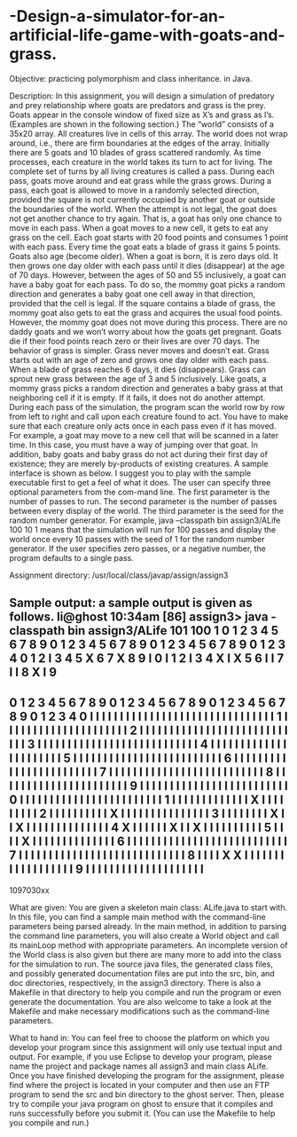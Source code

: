 # -Design-a-simulator-for-an-artificial-life-game-with-goats-and-grass.
Objective: practicing polymorphism and class inheritance. in Java.
 
Description:
In this assignment, you will design a simulation of predatory and prey relationship where goats are predators and grass is the prey. Goats appear in the console window of fixed size as X’s and grass as I’s. (Examples are shown in the following section.) The “world” consists of a 35x20 array. All creatures live in cells of this array. The world does not wrap around, i.e., there are firm boundaries at the edges of the array. Initially there are 5 goats and 10 blades of grass scattered randomly. As time processes, each creature in the world takes its turn to act for living. The complete set of turns by all living creatures is called a pass. During each pass, goats move around and eat grass while the grass grows. 
During a pass, each goat is allowed to move in a randomly selected direction, provided the square is not currently occupied by another goat or outside the boundaries of the world. When the attempt is not legal, the goat does not get another chance to try again. That is, a goat has only one chance to move in each pass. When a goat moves to a new cell, it gets to eat any grass on the cell. Each goat starts with 20 food points and consumes 1 point with each pass. Every time the goat eats a blade of grass it gains 5 points.
Goats also age (become older). When a goat is born, it is zero days old. It then grows one day older with each pass until it dies (disappear) at the age of 70 days. However, between the ages of 50 and 55 inclusively, a goat can have a baby goat for each pass. To do so, the mommy goat picks a random direction and generates a baby goat one cell away in that direction, provided that the cell is legal. If the square contains a blade of grass, the mommy goat also gets to eat the grass and acquires the usual food points. However, the mommy goat does not move during this process. There are no daddy goats and we won’t worry about how the goats get pregnant. Goats die if their food points reach zero or their lives are over 70 days.
The behavior of grass is simpler. Grass never moves and doesn’t eat. Grass starts out with an age of zero and grows one day older with each pass. When a blade of grass reaches 6 days, it dies (disappears). Grass can sprout new grass between the age of 3 and 5 inclusively. Like goats, a mommy grass picks a random direction and generates a baby grass at that neighboring cell if it is empty. If it fails, it does not do another attempt. 
During each pass of the simulation, the program scan the world row by row from left to right and call upon each creature found to act. You have to make sure that each creature only acts once in each pass even if it has moved. For example, a goat may move to a new cell that will be scanned in a later time. In this case, you must have a way of jumping over that goat. In addition, baby goats and baby grass do not act during their first day of existence; they are merely by-products of existing creatures.
A sample interface is shown as below. I suggest you to play with the sample executable first to get a feel of what it does. The user can specify three optional parameters from the com-mand line. The first parameter is the number of passes to run. The second parameter is the number of passes between every display of the world. The third parameter is the seed for the random number generator. For example, java –classpath bin assign3/ALife 100 10 1 means that the simulation will run for 100 passes and display the world once every 10 passes with the seed of 1 for the random number generator. If the user specifies zero passes, or a negative number, the program defaults to a single pass.
 
Assignment directory: /usr/local/class/javap/assign/assign3
 
Sample output: a sample output is given as follows.
li@ghost 10:34am [86] assign3> java -classpath bin assign3/ALife 101 100 1
  0 1 2 3 4 5 6 7 8 9 0 1 2 3 4 5 6 7 8 9 0 1 2 3 4 5 6 7 8 9 0 1 2 3 4
0
1
2                   I
3
4
5                                     X
6
7                                                         X
8
9                                                                   I
0                                                 I
1
2               I
3
4   X               I                                                 X
5
6                                       I               I
7     I                                                             I
8                           X                             I
9
------------------------------------------------------------------------
  0 1 2 3 4 5 6 7 8 9 0 1 2 3 4 5 6 7 8 9 0 1 2 3 4 5 6 7 8 9 0 1 2 3 4
0 I I I I   I   I I I I I I I I I I   I I I I I I I   I I I I I I I I I
1   I   I I   I I I   I I   I     I I I I   I I I I   I     I       I I
2 I I I I I   I I I I I     I I   I I   I I I   I I   I I I I I I I I I
3 I I I I I   I I I I   I I I I I   I     I   I I I I I I I I   I   I I
4     I     I I I I   I I I I I I I I   I   I   I I       I I I I I
5   I I I I I I       I I   I     I I I I I   I I I   I I I   I I I I I
6   I I I I   I I I I I   I I   I I I I       I I I   I I     I I I I
7   I   I I I I I   I   I I I I   I I I I I   I   I I I   I I I I I I
8 I I I I   I I I I I I         I   I   I   I I     I I I I     I I I
9   I I I I   I     I I I I I I I I I I   I I I I       I I I I I I
0   I I I I   I   I I     I I   I   I   I I I   I I I I I   I I I   I I
1 I I     I I   I       I I I   I I I I I X   I I I   I   I I I I I
2 I I I I I I I I I I X     I   I I I I I I I I I I     I       I   I I
3   I I I I I I I I   X     I I   X   I I I I I I I I I I I I     I   I
4 X     I I I I   I I   X   I   I   X     I   I       I I I I I I I I
5 I       I   I I       X     I I I       I I   I I I I   I I I I   I
6 I   I I   I I I I I I I I   I I I I   I I I I I     I I     I I I I I
7 I   I   I I I I I   I I I I I I I I I I I I I I I I I I I       I   I
8 I I I I X         X I I   I   I I   I   I   I I I I I   I I I I I I
9   I   I I         I I I I   I I       I I I I I     I   I I   I I   I
------------------------------------------------------------------------
1097030xx
 
What are given:
You are given a skeleton main class: ALife.java to start with. In this file, you can find a sample main method with the command-line parameters being parsed already. In the main method, in addition to parsing the command line parameters, you will also create a World object and call its mainLoop method with appropriate parameters. An incomplete version of the World class is also given but there are many more to add into the class for the simulation to run. The source java files, the generated class files, and possibly generated documentation files are put into the src, bin, and doc directories, respectively, in the assign3 directory. There is also a Makefile in that directory to help you compile and run the program or even generate the documentation. You are also welcome to take a look at the Makefile and make necessary modifications such as the command-line parameters.
 
What to hand in:
You can feel free to choose the platform on which you develop your program since this assignment will only use textual input and output. For example, if you use Eclipse to develop your program, please name the project and package names all assign3 and main class ALife. Once you have finished developing the program for the assignment, please find where the project is located in your computer and then use an FTP program to send the src and bin directory to the ghost server. Then, please try to compile your java program on ghost to ensure that it compiles and runs successfully before you submit it. (You can use the Makefile to help you compile and run.)
